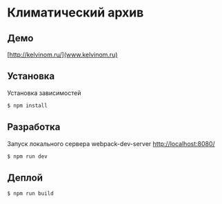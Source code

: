 <h1>Климатический архив</h1>

## Демо
[http://kelvinom.ru/](www.kelvinom.ru)

## Установка
Установка зависимостей
```sh
$ npm install
```

## Разработка
Запуск локального сервера webpack-dev-server [http://localhost:8080/](http://localhost:8080/)
```sh
$ npm run dev
```

## Деплой
```sh
$ npm run build
```